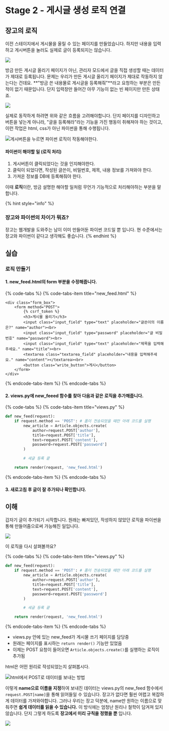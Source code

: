 # Stage 2 - 게시글 생성 로직 연결

## 장고의 로직

이전 스테이지에서 게시물을 올릴 수 있는 페이지를 만들었습니다. 하지만 내용을 입력하고 게시버튼을 눌러도 실제로 글이 등록되지는 않습니다.

![](../.gitbook/assets/image%20%28214%29.png)

방금 만든 게시글 올리기 페이지가 아닌, 관리자 모드에서 글을 직접 생성할 때는 데이터가 제대로 등록됩니다. 문제는 우리가 만든 게시글 올리기 페이지가 제대로 작동하지 않는다는 건데요. **"방금 쓴 내용물로 게시글을 등록해줘"**라고 요청하는 부분은 만든적이 없기 때문입니다. 단지 입력창만 들어간 아무 기능이 없는 빈 페이지만 만든 상태죠.

![](../.gitbook/assets/image%20%2830%29.png)

실제로 동작하게 하려면 위와 같은 흐름을 고려해야합니다. 단지 페이지를 디자인하고 버튼을 넣는게 아니라, "글을 등록해라"라는 기능을 가진 행동이 취해져야 하는 것이고, 이런 작업은 html, css가 아닌 파이썬을 통해 수행됩니다.

![&#xAC8C;&#xC2DC;&#xBC84;&#xD2BC;&#xC744; &#xB204;&#xB974;&#xBA74; &#xD30C;&#xC774;&#xC36C; &#xB85C;&#xC9C1;&#xC774; &#xC791;&#xB3D9;&#xD574;&#xC57C;&#xD55C;&#xB2E4;.](../.gitbook/assets/image%20%28134%29.png)

#### 파이썬이 해야할 일 \(로직 처리\)

1. 게시버튼이 클릭되었다는 것을 인지해야한다.
2. 클릭이 되었다면, 작성된 글쓴이, 비밀번호, 제목, 내용 정보를 가져와야 한다.
3. 가져온 정보를 DB에 등록해줘야 한다.

이때 **로직**이란, 방금 설명한 해야할 일처럼 무언가 기능적으로 처리해야하는 부분을 말합니다.

{% hint style="info" %}
### 장고와 파이썬의 차이가 뭐죠?

장고는 웹개발을 도와주는 남이 이미 만들어둔 파이썬 코드일 뿐 입니다. 현 수준에서는 장고와 파이썬이 같다고 생각해도 좋습니다.
{% endhint %}

## 실습

### 로직 만들기

#### 1. new\_feed.html의 form 부분을 수정해줍니다.

{% code-tabs %}
{% code-tabs-item title="new\_feed.html" %}
```markup
<div class="form_box">
    <form method="POST">
        {% csrf_token %}
        <h3>게시물 올리기</h3>
        <input class="input_field" type="text" placeholder="글쓴이의 이름은?" name="author"><br>
        <input class="input_field" type="password" placeholder="글 비밀번호" name="password"><br>
        <input class="input_field" type="text" placeholder="제목을 입력해주세요." name="title"><br>
        <textarea class="textarea_field" placeholder="내용을 입력해주세요." name="content"></textarea><br>
        <button class="write_button">게시</button>
    </form>
</div>
```
{% endcode-tabs-item %}
{% endcode-tabs %}

#### 2. views.py에 new\_feeed 함수를 찾아 다음과 같은 로직을 추가해줍니다. 

{% code-tabs %}
{% code-tabs-item title="views.py" %}
```python
def new_feed(request):
    if request.method == 'POST': # 폼이 전송되었을 때만 아래 코드를 실행
        new_article = Article.objects.create(
            author=request.POST['author'],
            title=request.POST['title'],
            text=request.POST['content'],
            password=request.POST['password']
        )

        # 새글 등록 끝

    return render(request, 'new_feed.html')
```
{% endcode-tabs-item %}
{% endcode-tabs %}

#### 3. 새로고침 후 글이 잘 추가되나 확인합니다.

## 이해

갑자기 글이 추가되기 시작합니다. 원래는 빠져있던, 작성하지 않았던 로직을 파이썬을 통해 만들어줌으로써 가능해진 일입니다.

![](../.gitbook/assets/image%20%2859%29.png)

이 로직을 다시 살펴볼까요?

{% code-tabs %}
{% code-tabs-item title="views.py" %}
```python
def new_feed(request):
    if request.method == 'POST': # 폼이 전송되었을 때만 아래 코드를 실행
        new_article = Article.objects.create(
            author=request.POST['author'],
            title=request.POST['title'],
            text=request.POST['content'],
            password=request.POST['password']
        )

        # 새글 등록 끝

    return render(request, 'new_feed.html')
```
{% endcode-tabs-item %}
{% endcode-tabs %}

* views.py 안에 있는 new\_feed가 게시물 쓰기 페이지를 담당중
* 원래는 페이지를 표시하는 `return render()` 기능만 있었음
* 이제는 POST 요청이 들어오면 `Article.objects.create()`를 실행하는 로직이 추가됨

html은 어떤 원리로 작성되었는지 살펴봅시다.

![html&#xC5D0;&#xC11C; POST&#xB85C; &#xB370;&#xC774;&#xD130;&#xB97C; &#xBCF4;&#xB0B4;&#xB294; &#xBC29;&#xBC95;](../.gitbook/assets/image%20%2877%29.png)

이렇게 **name으로 이름을 지정**하여 보내진 데이터는 views.py의 new\_feed 함수에서 `request.POST[name]`을 통해 읽어들일 수 있습니다. 장고가 없다면 훨씬 어렵고 복잡하게 데이터를 가져와야합니다. 그러나 우리는 장고 덕분에, name만 원하는 이름으로 맞춰주면 **쉽게 데이터를 읽을 수 있습니다.** 이 방식에는 엄청난 원리나 철학이 담겨져 있지 않습니다. 단지 그렇게 하도록 **장고에서 미리 규칙을 정했을 뿐** 입니다.

![](../.gitbook/assets/image%20%28203%29.png)

